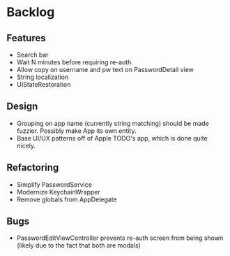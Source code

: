 # Backlog

Features
--------
* Search bar
* Wait N minutes before requiring re-auth.
* Allow copy on username and pw text on PasswordDetail view
* String localization
* UIStateRestoration

Design
------
* Grouping on app name (currently string matching) should be made fuzzier. Possibly make App its own entity.
* Base UI/UX patterns off of Apple TODO's app, which is done quite nicely.

Refactoring
-----------
* Simplify PasswordService
* Modernize KeychainWrapper
* Remove globals from AppDelegate

Bugs
----
* PasswordEditViewController prevents re-auth screen from being shown (likely due to the fact that both are modals)
